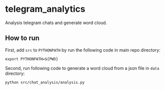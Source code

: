 # telegram_analytics
Analysis telegram chats and generate word cloud.

## How to run
First, add `src` to `PYTHONPATH` by run the following code in main repo directory:
```
export PYTHONPATH=${PWD}
```

Second, run following code to generate a word cloud from a json file in `data` directory:
```
python src/chat_analysis/analysis.py
```
